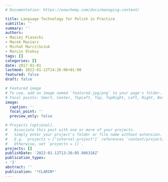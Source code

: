 ```yaml
---
# Documentation: https://wowchemy.com/docs/managing-content/

title: Language Technology for Polish in Practice
subtitle: ''
summary: ''
authors:
- Maciej Piasecki
- Marek Maziarz
- Michał Marci\ŉczuk
- Marcin Oleksy
tags: []
categories: []
date: 2017-01-01
lastmod: 2022-01-12T14:26:06+01:00
featured: false
draft: false

# Featured image
# To use, add an image named `featured.jpg/png` to your page's folder.
# Focal points: Smart, Center, TopLeft, Top, TopRight, Left, Right, BottomLeft, Bottom, BottomRight.
image:
  caption: ''
  focal_point: ''
  preview_only: false

# Projects (optional).
#   Associate this post with one or more of your projects.
#   Simply enter your project's folder or file name without extension.
#   E.g. `projects = ["internal-project"]` references `content/project/deep-learning/index.md`.
#   Otherwise, set `projects = []`.
projects: []
publishDate: '2022-01-12T13:26:05.906316Z'
publication_types:
- '2'
abstract: ''
publication: '*CLARIN*'
---
```

